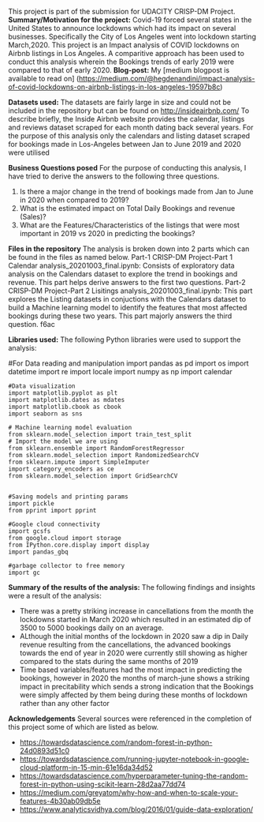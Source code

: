 This project is part of the submission for UDACITY CRISP-DM Project.
**Summary/Motivation for the project:**
Covid-19 forced several states in the United States to announce lockdowns which had its impact on several businesses. Specifically the City of Los Angeles went into lockdown starting March,2020.
This project is an Impact analysis of COVID lockdowns on Airbnb listings in Los Angeles. A comparitive approach has been used to conduct this analysis wherein the Bookings trends of early 2019 were compared to that of early 2020.
**Blog-post:**
My [medium blogpost is available to read on] (https://medium.com/@hegdenandini/impact-analysis-of-covid-lockdowns-on-airbnb-listings-in-los-angeles-19597b8c)
 
**Datasets used:**
The datasets are fairly large in size and could not be included in the repository but can be found on http://insideairbnb.com/
To describe briefly, the Inside Airbnb website provides the calendar, listings and reviews dataset scraped for each month dating back several years. For the purpose of this analysis only the calendars and listing dataset scraped for bookings made in Los-Angeles between Jan to June 2019 and 2020 were utilised

**Business Questions posed**
For the purpose of conducting this analysis, I have tried to derive the answers to the following three questions.
  1. Is there a major change in the trend of bookings made from Jan to June in 2020 when compared to 2019?
  2. What is the estimated impact on Total Daily Bookings and revenue (Sales)?
  3. What are the Features/Characteristics of the listings that were most important in 2019 vs 2020 in predicting the bookings?
 
**Files in the repository**
The analysis is broken down into 2 parts which can be found in the files as named below.
Part-1 CRISP-DM Project-Part 1 Calendar analysis_20201003_final.ipynb: Consists of exploratory data analysis on the Calendars dataset to explore the trend in bookings and revenue. This part helps derive answers to the first two questions.
Part-2 CRISP-DM Project-Part 2 Lisitings analysis_20201003_final.ipynb: This part explores the Listing datasets in conjuctions with the Calendars dataset to build a Machine learning model to identify the features that most affected bookings during these two years. This part majorly answers the third question.
f6ac
 
 **Libraries used:**
 The following Python libraries were used to support the analysis:
 
 #For Data reading and manipulation
    import pandas as pd
    import os
    import datetime
    import re
    import locale
    import numpy as np
    import calendar

    #Data visualization
    import matplotlib.pyplot as plt
    import matplotlib.dates as mdates
    import matplotlib.cbook as cbook
    import seaborn as sns

    # Machine learning model evaluation 
    from sklearn.model_selection import train_test_split
    # Import the model we are using
    from sklearn.ensemble import RandomForestRegressor
    from sklearn.model_selection import RandomizedSearchCV
    from sklearn.impute import SimpleImputer
    import category_encoders as ce
    from sklearn.model_selection import GridSearchCV


    #Saving models and printing params
    import pickle
    from pprint import pprint

    #Google cloud connectivity
    import gcsfs
    from google.cloud import storage
    from IPython.core.display import display
    import pandas_gbq

    #garbage collector to free memory
    import gc

**Summary of the results of the analysis:**
The following findings and insights were a result of the analysis:
 - There was a pretty striking increase in cancellations from the month the lockdowns started in March 2020 which resulted in an estimated dip of 3500 to 5000 bookings daily on an average.
 - ALthough the initial months of the lockdown in 2020 saw a dip in Daily revenue resulting from the cancellations, the advanced bookings towards the end of year in 2020 were currently still showing as higher compared to the stats during the same months of 2019
 - Time based variables/features had the most impact in predicting the bookings, however in 2020 the months of march-june shows a striking impact in precitability which sends a strong indication that the Bookings were simply affected by them being during these months of lockdown rather than any other factor
 
 **Acknowledgements**
 Several sources were referenced in the completion of this project some of which are listed as below.
 - https://towardsdatascience.com/random-forest-in-python-24d0893d51c0
 - https://towardsdatascience.com/running-jupyter-notebook-in-google-cloud-platform-in-15-min-61e16da34d52
 - https://towardsdatascience.com/hyperparameter-tuning-the-random-forest-in-python-using-scikit-learn-28d2aa77dd74
 - https://medium.com/greyatom/why-how-and-when-to-scale-your-features-4b30ab09db5e
 - https://www.analyticsvidhya.com/blog/2016/01/guide-data-exploration/
 
 
